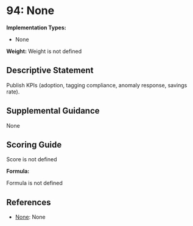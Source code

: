 # 94: None

**Implementation Types:**

- None

**Weight:** Weight is not defined

## Descriptive Statement

Publish KPIs (adoption, tagging compliance, anomaly response, savings rate).

## Supplemental Guidance

None

## Scoring Guide

Score is not defined

**Formula:**

Formula is not defined

## References

- [None](None): None
